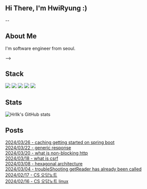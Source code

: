 
<!-- header -->
<!-- ![header](https://capsule-render.vercel.app/api?type=transparent&color=auto&height=300&section=header&text=:\)&fontSize=90) -->
<!-- Hi, 🙋🏻‍♂️ I'm backend developer <br> -->
<!-- I love listening lofi <br> -->
<!-- [![Hits](https://hits.seeyoufarm.com/api/count/incr/badge.svg?url=https%3A%2F%2Fgithub.com%2Fhrllk%2F&count_bg=%23D4E7F0&title_bg=%2378BBD8&icon=&icon_color=%23B8B8B8&title=hits&edge_flat=false)](https://hits.seeyoufarm.com) -->

## Hi There, I'm HwiRyung :) 
--

## About Me
I'm software engineer from seoul. 


<!-- # # 📚 Stacks -->
<!-- # <div> -->
<!-- #   <img src="https://img.shields.io/badge/HTML5-E34F26?style=flat-square&logo=HTML5&logoColor=white"/> -->
<!-- #   <img src="https://img.shields.io/badge/CSS3-1572B6?style=flat-square&logo=CSS3&logoColor=white"/> -->
<!-- #   <img src="https://img.shields.io/badge/JavaScript-F7DF1E?style=flat-square&logo=JavaScript&logoColor=white"/> -->
<!-- #   <img src="https://img.shields.io/badge/JQuery-0769AD?style=flat-square&logo=JQuery&logoColor=white"/> -->
<!-- # </div> -->
<!-- # <div> -->
<!-- #   <img src="https://img.shields.io/badge/Java-007396?style=flat-square&logo=Java&logoColor=white"/> -->
<!-- #   <img src="https://img.shields.io/badge/Spring-6DB33F?style=flat-square&logo=Spring&logoColor=white"/> -->
<!-- # </div> -->
<!-- # <img src="https://img.shields.io/badge/RabbitMQ-FF6600?style=flat-square&logo=RabbitMQ&logoColor=white"/> -->
<!-- # <div> -->
<!-- #   <img src="https://img.shields.io/badge/MariaDB-003545?style=flat-square&logo=MariaDB&logoColor=white"/> -->
<!-- #   <img src="https://img.shields.io/badge/MySQL-4479A1?style=flat-square&logo=MySQL&logoColor=white"/> -->
<!-- # </div> -->
<!-- # <div> -->
<!-- #   <img src="https://img.shields.io/badge/Jenkins-D24939?style=flat-square&logo=Jenkins&logoColor=white"/> -->
<!-- #   <img src="https://img.shields.io/badge/AmazonEC2-FF9900?style=flat-square&logo=AmazonEC2&logoColor=white"/> -->
<!-- #   <img src="https://img.shields.io/badge/AmazonS3-569A31?style=flat-square&logo=AmazonS3&logoColor=white"/> -->
<!-- #   <img src="https://img.shields.io/badge/AmazonRDS-527FFF?style=flat-square&logo=AmazonRDS&logoColor=white"/> -->
<!-- # </div> -->
<!-- # <div> -->
<!-- #   <img src="https://img.shields.io/badge/GitHub-181717?style=flat-square&logo=GitHub&logoColor=white"/> -->
<!-- #   <img src="https://img.shields.io/badge/Confluence-172B4D?style=flat-square&logo=Confluence&logoColor=white"/> -->
<!-- # </div> -->
<!-- # <div> -->
<!-- #   <img src="https://img.shields.io/badge/JetBrains-000000?style=flat-square&logo=JetBrains&logoColor=white"/> -->
<!-- #   <img src="https://img.shields.io/badge/Neovim-57A143?style=flat-square&logo=Neovim&logoColor=white"/> -->
<!-- # </div> --> -->

## Stack 
<div>
  <img src="https://img.shields.io/badge/Java-007396?style=flat-square&logo=Java&logoColor=white"/>
  <img src="https://img.shields.io/badge/Spring-6DB33F?style=flat-square&logo=Spring&logoColor=white"/>
  <img src="https://img.shields.io/badge/MariaDB-003545?style=flat-square&logo=MariaDB&logoColor=white"/>
  <img src="https://img.shields.io/badge/AWS-FF9900?style=flat-square&logo=AmazonEC2&logoColor=white"/>
  <img src="https://img.shields.io/badge/GitLab-FC6D26?style=flat-square&logo=GitLab"/>
</div>

##  Stats
![Hrllk's GitHub stats](https://github-readme-stats.vercel.app/api?username=hrllk&show_icons=true&theme=merko)

##  Posts
[2024/03/26 - caching getting started on spring boot](https://hrllk.github.io//spring%20-%20modernsoftware/caching-getting-started-on-spring/) <br/>
[2024/03/22 - generic response](https://hrllk.github.io//modernsoftware/spring/generic-response/) <br/>
[2024/03/20 - what is non-blocking http](https://hrllk.github.io//cs/non-blocking-http-request/) <br/>
[2024/03/18 - what is csrf](https://hrllk.github.io//spring/csrf/) <br/>
[2024/03/08 - hexagonal architecture](https://hrllk.github.io//softwarearchitecturepattern/hexagonal-architecture/) <br/>
[2024/03/04 - troubleShooting getReader has already been called](https://hrllk.github.io//troubleshooting/trouble-shooting-get-inputstream-has-already-been-called/) <br/>
[2024/02/17 - CS 오답노트](https://hrllk.github.io//cs/cs-note/) <br/>
[2024/02/16 - CS 오답노트 linux](https://hrllk.github.io//os/cs/cs-note-lnx/) <br/>
